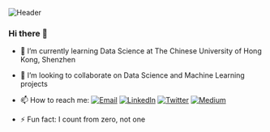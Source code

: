 ![Header](https://github.com/richardcsuwandi/richardcsuwandi.github.io/blob/master/images/black-header-cut.png?raw=true)
### Hi there 👋
- 🌱 I’m currently learning Data Science at The Chinese University of Hong Kong, Shenzhen
- 👯 I’m looking to collaborate on Data Science and Machine Learning projects
- 📫 How to reach me: [![Email](https://github.com/paulrobertlloyd/socialmediaicons/blob/main/email-16x16.png?raw=true)](mailto:richardcsuwandi@gmail.com)
                      [![LinkedIn](https://github.com/paulrobertlloyd/socialmediaicons/blob/main/linkedin-16x16.png?raw=true)](https://www.linkedin.com/in/richardcsuwandi)
                      [![Twitter](https://github.com/paulrobertlloyd/socialmediaicons/blob/main/twitter-16x16.png?raw=true)](https://www.twitter.com/richardcsuwandi)
                      [![Medium](https://raw.githubusercontent.com/richardcsuwandi/richardcsuwandi.github.io/master/images/favicons/medium-16x16.png)](https://www.medium.com/@richardcsuwandi)

- ⚡ Fun fact: I count from zero, not one

<!--
**richardcsuwandi/richardcsuwandi** is a ✨ _special_ ✨ repository because its `README.md` (this file) appears on your GitHub profile.

Here are some ideas to get you started:

- 🔭 I’m currently working on ...
- 🤔 I’m looking for help with ...
- 💬 Ask me about ...
- 😄 Pronouns: ...
-->
